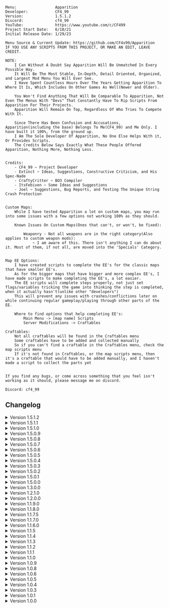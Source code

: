     Menu:                 Apparition
    Developer:            CF4_99
    Version:              1.5.1.2
    Discord:              cf4_99
    YouTube:              https://www.youtube.com/c/CF499
    Project Start Date:   6/10/21
    Initial Release Date: 1/29/23

    Menu Source & Current Update: https://github.com/CF4x99/Apparition
    IF YOU USE ANY SCRIPTS FROM THIS PROJECT, OR MAKE AN EDIT, LEAVE CREDIT.

    NOTE:
        I Can Without A Doubt Say Apparition Will Be Unmatched In Every Possible Way.
        It Will Be The Most Stable, In-Depth, Detail Oriented, Organized, and Largest Mod Menu You Will Ever See.
        I Have Spent Countless Hours Over The Years Getting Apparition To Where It Is, Which Includes On Other Games As Well(Newer and Older).

        You Won't Find Anything That Will Be Comparable To Apparition, Not Even The Menus With "Devs" That Constantly Have To Rip Scripts From Apparition For Their Projects.
        Apparition Will Remain On Top, Regardless Of Who Tries To Compete With It.

        Since There Has Been Confusion and Accusations, Apparition(including the base) Belongs To Me(CF4_99) and Me Only. I have built it 100%, from the ground up.
        I Am The Sole Developer Of Apparition, No One Else Helps With it, Or Provides Scripts.
        The Credits Below Says Exactly What These People Offered Apparition, Nothing More, Nothing Less.


    Credits:
        - CF4_99 ~ Project Developer
        - Extinct ~ Ideas, Suggestions, Constructive Criticism, and His Spec-Nade
        - CraftyCritter ~ BO3 Compiler
        - ItsFebiven ~ Some Ideas and Suggestions
        - Joel ~ Suggestions, Bug Reports, and Testing The Unique String Crash Protection


    Custom Maps:
        While I have tested Apparition a lot on custom maps, you may run into some issues with a few options not working 100% as they should.

        Known Issues On Custom Maps(Ones that can't, or won't, be fixed):

            Weaponry - Not all weapons are in the right category(Also applies to custom weapon mods):
                ~ I am aware of this. There isn't anything I can do about it. Most of them, if not all, are moved into the 'Specials' Category.


    Map EE Options:
        I have created scripts to complete the EE's for the classic maps that have smaller EE's.
        As for the bigger maps that have bigger and more complex EE's, I have made scripts to make completing the EE's, a lot easier.
        The EE scripts will complete steps properly, not just set flags/variables tricking the game into thinking the step is completed, when it actually hasn't(unlike other "developers")
        This will prevent any issues with crashes/conflictions later on while continuing regular gameplay/playing through other parts of the EE.

        Where to find options that help completing EE's:
            Main Menu -> [map name] Scripts
            Server Modifications -> Craftables
        
    Craftables:
        Not all craftables will be found in the Craftables menu
        Some craftables have to be added and collected manually
        So if you can't find a craftable in the Craftables menu, check the map scripts menu
        If it's not found in Craftables, or the map scripts menu, then it's a craftable that would have to be added manually, and I haven't made a script to collect the parts yet


    If you find any bugs, or come across something that you feel isn't working as it should, please message me on discord.

    Discord: cf4_99



## Changelog
<details>
    <summary>
        Version 1.5.1.2
    </summary>
    
    - Added: Basic Scripts -- Custom Crosshairs has been added back
    - Added: Fun Scripts -- Force Field Option -> Force Field Type ( Light / Death Skulls )
    - Added: Fun Scripts -- Health Bar has been added back
    - Added: Fun Scripts -- Death Skull ( Spawn / Delete All )
    - Added: Zombie Options -- Zombie Death Sounds
    - Added: Zombie Options -- Bodies Float -- All Dead Bodies Will Float Up
    - Added: Server Tweakables -- Fast Round Intermission
    - Added: Origins Script -- Damage orb as an option for staff quests
    - Added: Labeled More Perk Names For Custom Maps / Perk Mods
    - Added: Labeled Power-Ups With Proper Names

    - Changed: Lowered scroller opacity for Native design
    - Changed: Lowered banner opacity for Native design
    - Changed: Reorganized some options
    - Changed: Server Tweakables sub menu was moved from Server Modifications to Main Menu

    - Fixed: Issue with Zodiac menu style scroller having a low opacity
    - Fixed: Origins -- Lightning song quest -- if there was already any keys hit by players, they will be cleared before trying to complete the step
    - Fixed: Origins -- If all players leave the crazy place while Apparition is completing the Lightning song step, it will stop running and reset
    - Fixed: Origins -- If all players leave the crazy place while Apparition is completing the Fire cauldrons step, it will stop running and reset
</details>

<details>
    <summary>
        Version 1.5.1.1
    </summary>
    
    - Added: Player Malicious Option -- Brick Players Account -- This will crash the players game anytime they go into zombies -- The zombie barracks will also be bricked so they can't just reset their stats
    - Added: Player Malicious Option -- Sync Angles With You -- Forces the selected player to match your angles
    - Added: Player Malicious Option -- Sync Velocity With You -- Forces the selected player to match your velocity
    - Added: Die Rise -- Player ranks -- Set rank(1 - 5) for a selected player
    - Added: Origins -- Set tank speed(1 - 25) -- Default speed is 8
    - Added: Origins -- Disable tank cooldown
    - Added: Zetsubou No Shima -- Turn On Power
    - Added: Zetsubou No Shima -- Collect Pack 'a' Punch Quest Parts(Gauge, Wheel, and Whistle)

    - Changed: Script optimizations

    - Fixed: Overlooked issue with 'AngleNormalize180' -- caused issues with Smooth Snap Aimbot
    - Fixed: Origins -- Overlooked issue with selecting a player to complete challenges for
    - Fixed: Zombie Options -- Bug with spawned zombies not being killed when enabling 'Disable Spawning'
</details>

<details>
    <summary>
        Version 1.5.1.0
    </summary>

    - While I Have Added Scripts For The New Bus Depot & Tunnel Custom Maps, They Are Still Custom Maps. Not everything is going to be perfect and working 100% as they should.
    - NOTE: The changes made for Bus Depot & Tunnel, should work for any upcoming Tranzit related survival maps from Verko

    - Fixed: Weaponry for Bus Depot & Tunnel
    - Fixed: Custom Sentry For Bus Depot & Tunnel
    - Fixed: Bullet Menu For Bus Depot & Tunnel
    - Fixed: Projectile Rain For Bus Depot & Tunnel
    - Fixed: AC130 For Bus Depot & Tunnel

    - Removed: Mystery Box Options(Applies To Bus Depot & Tunnel Only)

    - Changed: Switched from an override, to a callback for handling players disconnecting

    - Added: Pack 'a' Punch Option Slider For Bus Depot & Tunnel -- None, Upgrade, Mastery
    - Added: Shangri-La -- Allow Full EE With Less Than 4 Players
</details>

<details>
    <summary>
        Version 1.5.0.9
    </summary>

    - While I Have Added Scripts For The New Die Rise Custom Map, It Is Still A Custom Map. Not Everything(i.e. Weaponry) Will Be Working 100% As It Does On Base Maps.
    
    - Added: AIO menu design
    - Added: Die Rise -- Collect elevator keys for any selected player
    - Added: Die Rise -- Turn On Power
    - Added: Die Rise -- Edit any selected players bank cash( Max / Reset )
    - Added: Origins -- 'Enable All' option for generators
    - Added: Der Eisendrache -- Teleport Location 'Pyramid'
    - Added: 'Show Origin' option in host menu -- Used to easily get teleport locations

    - Fixed: An overlooked issue with the numberpad -- the user was able to continuously input 0, or input 0, then other numbers following
    - Fixed: Keyboard numberpad display issue for Nautaremake
    - Fixed: Issue with player score override(used for disable points and points multiplier) not working on Der Eisendrache and some custom maps
    - Fixed: Debug print array('self.PrintMessageQueue') not being pre-defined as an array
    - Fixed: Possible crash when dismantling the skybase
    - Fixed: Major issues with adding/removing weapons from the box -- Everything including adding/removing pack 'a' punched weapons SHOULD work flawlessly now
    - Fixed: Issue with 'Disable Powerups' not working
    - Fixed: Origins Player Challenges -- You can now complete challenges for any selected player(controlled by slider)
    - Fixed: Remaining issues with Der Eisendrache Easter Egg options -- Ones that I have found(not to say there aren't more)
    - Fixed: No target not disabling for some scripts that uses it
    - Fixed: Issue with the common map script that triggers zombie traps

    - Changed: Added actionslot displays to menu instructions for scrolling

</details>

<details>
    <summary>
        Version 1.5.0.8
    </summary>

    - While I Have Added Scripts For The New Mob Of The Dead Custom Map, It Is Still A Custom Map. Not Everything(i.e. Weaponry) Will Be Working 100% As It Does On Base Maps.
    - NOTE: On The New MOTD Map, If You Open All Doors & Debris, It Will Activate All Of The Perk Power Generators As Well(That's Just The Way The Map Devs Have It Set Up In Their Scripts)

    - Added: Mob Of The Dead -- Feed Devil Dogs
    - Added: Mob Of The Dead -- Activate Power Generators(Labeled By Location)
    - Added: Mob Of The Dead -- Modify After Life Lives(Modify The Amount Of After Life Lives Each Player Has -- Shows A Live Counter Of Their Lives With Their Name)
    - Added: Der Eisendrache -- Activate Pack 'a' Punch
    - Added: Der Eisendrache Side Quest -- Claw Hat
    - Added: Der Eisendrache Side Quest -- Disco Inferno
    - Added: 'RELOADING...' Display For AC130(Displays While Using The 105mm & 40mm Only)

    - Changed: Updated A Few Hash Names
    - Changed: Debug Menu Prints Position Will Now Auto-Adjust Based On The Amount Of Players -- To Avoid The Prints And Player Scores Overlapping

    - Fixed: Bug With No Target Not Getting Disabled When Exiting 'Controllable Zombie'
    - Fixed: Issue With Not Being Able To Switch AC130 Weapons While Using Keyboard & Mouse
    - Fixed: Scripts Using Indentions, Instead Of Tabs -- VSC Settings Issue

</details>

<details>
    <summary>
        Version 1.5.0.7
    </summary>

    - I finally Got Around To Finishing All Of The Bow Quest Steps For Der Eisendrache :P

    - Added: Ascension EE Option -- 'Complete Lander Password'
    - Added: Ascension EE Option -- 'Send Orb To Space'
    - Added: Shadows Of Evil EE Option -- 'Snakeskin Boots' -- Radios Are Labeled By Location
    - Added: Der Eisendrache EE Option -- Void Bow: 'Inscribe Demon Name'
    - Added: Der Eisendrache EE Option -- Void Bow: 'Collect Reforged Arrow'
    - Added: Der Eisendrache EE Option -- Wolf Bow: 'Initiate Quest'
    - Added: Der Eisendrache EE Option -- Wolf Bow: 'Collect Skull Shrine'
    - Added: Der Eisendrache EE Option -- Wolf Bow: 'Attach Skull To Skeleton'
    - Added: Der Eisendrache EE Option -- Wolf Bow: 'Escort & Collect Wolf Souls'
    - Added: Der Eisendrache EE Option -- Wolf Bow: 'Collect Reforged Arrows'

    - Changed: Project Syntax -- Switched Back To Using Ternary Operators To Minimalize Some Conditional Blocks -- I Originally Removed Them Due To The Mod Tools Not Supporting Them
    - Changed: Default Max Options For Quick Menu Style Is 25 -- Default Menu Y Position Has Been Moved Up To Fit Up To 25 Options As Well
    - Changed: Origins Fill Soul Box -- Soul Boxes Are Now Labeled By Location
    - Changed: Added '>' Next To Options That Are Submenus -- Applies To The Quick Menu Style Only
    - Changed: Increased The AC130 Reload Time For The 105mm & 40mm Rounds

    - Fixed: Menu Scroller Opening Animation -- It Should Now Work As It Was Intended
    - Fixed: Bug With Triggering Fossil Heads For The Void Bow Quest
    - Fixed: Bug With Fireplace Step Showing As Incomplete When Finishing The Last Step -- Caused By Conditional Returns That Were Out Of Order

</details>

<details>
    <summary>
        Version 1.5.0.6
    </summary>

    - Changed: Quick Menu Will Always Have A Large Option Cursor
    - Changed: Profile Management Will Only Show When You're In A Ranked Match

    - Fixed: Zombie Options -- Kill -> Death Slider Option Is Now Fixed

</details>

<details>
    <summary>
        Version 1.5.0.5
    </summary>

    - Changed: Quick Menu Style -- Large Cursor Is Now Enabled By Default
    - Changed: Player Info Location Will Now Be More Adaptive Based On Menu Position and Width

    - Added: Weapon Loadout System(BETA) -- Weaponry->Loadout -- Options To Save Primary, Secondary, Primary Offhand, and Secondary Offhand to be given each time you spawn(saves through games)
    - Added: Opening Animation For Quick Menu Style

    - Fixed: Bug With Quick Menu Scrolling System
    - Fixed: Bug With Custom Sentry Not Deleting
    - Fixed: Bug With Light Protector Not Deleting
    - Fixed: Bug With Spec-Nade
    - Fixed: Bug With Grappling Gun

</details>

<details>
    <summary>
        Version 1.5.0.4
    </summary>

    - Added: Better Overall Support For The New Quick Menu Style

    - Fixed: Menu Repositioning For The New Quick Menu Style

</details>

<details>
    <summary>
        Version 1.5.0.3
    </summary>

    - Removed: Useless Variable That Was Used For Entity Options(Was Removed In The Last Update)

    - Added: Origins Teleports For All Staff Tunnels
    - Added: Quick Menu Style -- The Quick Menu Style Can Now Be Used As The Main Style Of Apparition

    - Fixed: Bug With Smooth Rainbow Theme Not Working For Quick Menu, While Using Nautaremake Style
    - Fixed: Potential Bug With The New Auto-Sizing Quick Menu Design

</details>

<details>
    <summary>
        Version 1.5.0.2
    </summary>

    - Update Is Mostly Backend Changes

    - Removed: Entity Options
    - Removed: Welcome Message
    - Removed: Entity Count Display
    - Removed: 'tag_body' As A Player Bone Tag Option -- It Isn't A Valid Player Tag

    - Changed: Quick Menu Design
    - Changed: Default Scrolling Buffer From 12 to 10 -- Scrolling Should Be A Little Faster Now

    - Fixed: Bug With No Target Not Turning Off
    - Fixed: Bug With Anti-End Game Not Turning Off

</details>

<details>
    <summary>
        Version 1.5.0.1
    </summary>

    - Removed: All UEM Related Options/Scripts -- Apparition is now 100% detected by UEM, so I don't see a reason to keep the UEM scripts in the project.

    - Added: Origins -- Option To Give Players Helmets
    - Added: Origins -- Option To Give Players Normal or Golden Shovels

    - Changed: Moved Weapon Camo Options From 'Weapon Options' To 'Weaponry'
    - Changed: The New No Target(made to run undetected on UEM) Has Been Reverted Back To The Original Script

    - Fixed: Bug With Broken Mount Camera Slider
    - Fixed: Undefined Tag Origin -- Mount Camera(tag_body)
    - Fixed: Bug With Trapping The Apothicon On Revelations

</details>

<details>    
    <summary>
        Version 1.5.0.0
    </summary>

    There Were Countless Backend Changes That Won't Be Listed. Apparition Recieved A Much Needed Overhaul In Every Way.
    I Can Without A Doubt Say Apparition Will Be Unmatched In Every Possible Way.
    It Will Be The Most Stable, In-Depth, Detail Oriented, Organized, and Largest Mod Menu You Will Ever See.
    You Won't Find Anything That Will Be Comparable To Apparition, Not Even The Menus With "Devs" That Constantly Have To Rip Scripts From Apparition For Their Projects.
    Apparition Will Remain On Top, Regardless Of Who Tries To Compete With It.



    - NOTE: Update 1.4.0.0 was built only for the workshop. So 1.5.0.0 includes the 1.4.0.0 changes as well.

    - Everything should now fit the mod tool syntax requirements(aside from a few things custom compilers don't support)
    - You can now run Apparition while in developer mode without getting debug errors(aside from a few that aren't from Apparition)

    - Apparition Is Now 100% Undetected By The Ultimate Experience Mod

    - UEM Options(These Options Only Show When UEM Is Loaded):
        - Added: Hat Manipulation
        - Added: Complete Current Weapon Camo
        - Added: Unlock Hats(Halloween & Christmas)
        - Added: Leaderboard Killer(Will Most Likely Get You Blacklisted From The Leaderboards)
        - Added: Force Save Stats

    - Improved: Shader auto-scaling for strings -- Shaders(i.e. instructions, quick menu, entity count) will now fit to the text length alot better
    - Improved: Body Guard Targeting Logic
    - Improved: Zombie head gib
    - Improved: Pause World

    - Changed: Removed The Menu Auto-Adapting Hud Based On Resolution -- The Menu Is Now Positioned Closer To The Center To Combat The Menu Being Offscreen For Some People
    - Changed: Every Submenu Is Now Populated In Its Respected File(Basic Scripts Options Will Be In basic.gsc)
    - Changed: Menu instructions display will now adapt to the menu location(If it's too far to the right, the info will display on the left side. If it's too far to the left, the info will display on the right side)
    - Changed: Switched to a callback to handle players disconnecting mid-game
    - Changed: Bots will now have their own verification(They will be displayed as [Bot]<bot name> in the player menu)
    - Changed: Origins Generators Are Now Listed In Correct Numerical Order
    - Changed: Added keyboard/numberpad scroller outline for the Nautaremake design
    - Changed: Nautaremake Color Scheme Will Now Match Nautilus 1:1
    - Changed: Added outlines for menu instructions background, entity count background, and player info background
    - Changed: If Players Go Near Exploding Zombies, They Will Now Burn
    - Changed: Custom Sentry & Custom Sentry Weapon Are Now Together In Its Own Submenu -- Advanced Scripts
    - Changed: Host/Developer Player Info Will No Longer Show For Anyone(Including The Host and Developer)
    - Changed: Player IP Will No Longer Be Included With Player Info -- To Include It -> Host Menu -> Player Info -> Include IP(Applies To All Players)

    - Fixed: Several Undefined Variables, Arrays, and Incorrect Data Type Conflictions
    - Fixed: Custom Zombie Health Bugs
    - Fixed: Nuke Nades Bug
    - Fixed: Several Issues In Weaponry Scripts
    - Fixed: Several Issues In Teleport Scripts
    - Fixed: Several Issues In Fun Scripts
    - Fixed: Several Issues In Basic Scripts
    - Fixed: Several Issues In AI Spawners
    - Fixed: Several Issues In Advanced Scripts
    - Fixed: Several Issues In Aimbot Scripts
    - Fixed: Auto-Respawn Not Working Unless Auto-Revive Is Enabled
    - Fixed: Typo That Caused A Bug With Completing The Hide & Seek EE On The Giant
    - Fixed: Bugs With Beast Mode Option On SOE(It will now function as it should)
    - Fixed: Player getting stuck/frozen when the grappling gun is disabled while using it

    - Added: When The Game Ends, You Will Now See A Message That Says "Press & Hold [melee] To Restart The Match" -- Only Shows For The Host -- Replaces "You Survived <> Rounds"
    - Added: Host Menu - Disable Player Info From Showing In Player Menu(Applies To All Players)
    - Added: Controllable Spider To Zetsubou No Shima Scripts
    - Added: Upgraded Weapon Wallbuys(Server Tweakables)
    - Added: Teleport To A Random Player
    - Added: Moon Gravity
    - Added: Explosive Bullet Effect(Optional)
    - Added: Zombie Teleport Grenades
    - Added: Perk Jingles/Quote Sounds
    - Added: Audio Dialog Sounds
    - Added: Aimbot - Menu Open Check(Disables Aimbot If Menu Is Open)
    - Added: Server Tweakable - Revive Trigger Radius
    - Added: Server Tweakable - Last Stand Bleedout Time
    - Added: Enable Full SOE EE For 3 Players Or Less(Rails will also stay electrified when shocked to make it easier without 4 players)
    - Added: Revelations Scripts(Collect Keeper Companion Parts, Corrupt All Generators, Trap Apothicon, Free Pack 'a' Punch, and Damage Tombstones)
    - Added: Sound effect when teleporting
    - Added: Sound To The SOE & Origins Jump Scare
    - Added: Choice Between "Sound & Picture" and "Sound Only" To Player Jump Scare
    - Added: Developer mode to host menu(for debugging purposes)
    - Added: Max Weapon Ranks To All Players Menu
    - Added: Unlock All Challenges To All Players Menu
    - Added: Clan Tag Options To All Players Menu
    - Added: Liquid Divinium Loop To All Players Menu

</details>

<details>
    <summary>
        Version 1.3.0.0
    </summary>

    - Whole Apparition menu structure has been remade
    - Due to hitting the function size bytecode limit, I chose to populate most sub menus by jumping to separate functions
    - Apparition can now be compiled on Infinity Loader(Infinity Loader doesn't support '===' and '!==' which has been removed from AI spawners)

    - Added: Entity count display at the bottom left of the screen
    - Added: Menu customization option to disable the entity count display
    - Added: Menu customization option to reposition the menu for all styles(Zodiac style can only move left and right)
    - Added: Menu customization option to change the title color
    - Added: Menu customization option to change the options color
    - Added: Menu customization option to change the scrolling option color
    - Added: Menu customization option to change the toggled Option color(for when toggle style is set to text color)
    - Added: New temp-ban player system(you can now view a list of banned players, and unban them)
    - Added: Dead Ops View
    - Added: Newsbar
    - Added: Der Eisendrache Enable All Landing Pads
    - Added: Wunderwaffe DG-2 for SOE

    - Fixed: Der Eisendrache Void Bow steps
    - Fixed: Der Eisendrache Fire Bow Fireplace step
    - Fixed: Keyboard/Numberpad UI
    - Fixed: Bug with scrolling system
    - Fixed: Possible crash while using rain projectiles
    - Fixed: Possible crash with unlimited ammo/equipment
    - Fixed: Zombie counter UI
    - Fixed: Repair all window barriers
    - Fixed: Save & Load binds no longer work while in the menu
    - Fixed: Issues with the tornado
    - Fixed: Collecting all craftables breaking the rituals on SOE

    - Removed: Mod Menu Lobby Game mode
    - Removed: Anti-Join(useless)

    - Changed: Reorganized several menus
    - Changed: Increased the RGB Fade speed
    - Changed: Anti-End Game is now located in host menu
    - Changed: Force Field now has it's own submenu(still in fun scripts)
    - Changed: SOE Fumigator is now a submenu that will allow you to give Fumigators to selected players

</details>

<details>
    <summary>
        Version 1.2.1.0
    </summary>

    - Added: Menu Customization Option To Change Menu Scrolling Buffer(Speed)

    - Improved: Shader Auto-Sizing -- Remade The Games 'GetTextWidth' function to be able to auto-adjust to better fit keybinds when switching between controller and keyboard
    - Improved: Scrolling system to skip any blank or invalid options

    - Fixed: Save Player Verification
    - Fixed: Bug with hud not showing while dead
    - Fixed: Teleporting all players will no longer do damage to them
    - Fixed: Bugs between skybase teleporter, and spawned teleporters
    - Fixed: Origins 115 rings not working(Officially working flawlessly)
    - Fixed: Player rank applying to yourself, rather than the selected player
    - Fixed: Anti-End Game not allowing the host to end the game, even in a private match

</details>

<details>
    <summary>
        Version 1.2.0.0
    </summary>

    - Added: Auto-Correction For Menu Hud While Using Resolutions That Would Normally Put The Hud Off Screen
    - Added: Zodiac Menu Style
    - Added: Ability To Have Shaders As Options(Won't Use It On BO3. But, Wanted To Do It Anyways)
    - Added: Mexican Wave
    - Added: Flyable Lunar Lander(Ascension Only)
    - Added: Option To Disable Menu Sounds
    - Added: Option To Collect All Craftables At Once, Collect All Pieces Of Specific Craftable, Or Specific Parts Of A Craftable
    - Added: Pre-Set Teleports For Every Map
    - Added: Option To Clear Selected Stats
    - Added: Auto-Down Player(Malicious Options)
    - Added: Custom Teleporters(Decided On This Instead Of Ziplines, Which Have Been Requested A Lot)
    - Added: Skybase(Works On All Maps -- You Could Still Hit G_Entity Limit On Some Maps Though)
    - Added: New Debug Printing(Prints Bottom Left -- Will Only Be Used For Host Prints Like G_Entity Protection)

    - Improved: Align 115 Rings(Origins) -- Works Perfectly Now
    - Improved: Rank/Prestige Options -- There was a lot of confusion, and issues with this. Everything should be good now.
    - Improved: Menu Credits
    - Improved: G_Entity Protection(Should Adjust To All Maps Now)
    - Improved: Unnecessary menu threads on players

    - Changed: Menu Instructions Location To Bottom Center Of Screen
    - Changed: Moved Menu Position Up
    - Changed: Max Options Shown To 9 -- Zodiac Style Is 12
    - Changed: Prestige Slider Max Is Now 11(Master Prestige)
    - Changed: Player Insta-Kill To Slider(Disable, All, Melee)
    - Changed: Spawnable System Dismantle Option -- Now Dismantles Each Piece With A Random Amount Of Force
    - Changed: Model Scaling(Maximum: 10 || Minimum: 0.5 || Increment: 0.5)
    - Changed: Moved Save & Load Position To Teleport Menu
    - Changed: Welcome Message Style

    - Fixed: Issue With Slider Max/Min Value Not Correctly Refreshing
    - Fixed: Hud Count Confliction With Zombie Counter And Menu Hud
    - Fixed: Crash With Spiral Staircase Spawning While G_Entity Crash Protection Is Deleting Entities

</details>

<details>
    <summary>
        Version 1.1.9.0
    </summary>

    - Improved: Major Backend Improvements
    - Improved: Client Disconnect Handler(If a player is navigating another players options, and that player disconnects, it will kick them back to the player menu. If a player is viewing the player menu when a player disconnects, it will refresh the options)

    - Added: Native Design Back
    - Added: Option To Temp Save A Player's Verification
    - Added: Projectile Vomiting(Zombie Options)
    - Added: Knockdown(Zombie Options || All Maps But The Giant)
    - Added: Push(Zombie Options || Only Available On SOE)
    - Added: Start Of Game Mode Options(Mod Menu Lobby Only Atm)

    - Changed: Submenu system now doesn't rely on player info to find the correct submenu

</details>

<details>
    <summary>
        Version 1.1.8.0
    </summary>

    - Improved: Menu Backend
    - Improved: Menu Open/Close Animations
    - Improved: Light Protector(Major Improvements)

    - Changed: Submenus Now Run On Client XUIDs rather than Entity Number
    - Changed: Camo Selector From Slider To Submenu. It Now Lists By Proper Display Names Rather Than Index
    - Changed: Drop Camera Is Now In Fun Scripts
    - Changed: Silent Aimbot Now Only Runs While The Player Is Firing Instead Of While The Player Is Holding Down Their Trigger

    - Added: Client Disconnect Handler. If You're Viewing A Player's Options When They Disconnect, You Will Be Kicked Back To The Player Menu.
    - Added: Menu Style: "Nautaremake" (Remake Of ItsFebiven's Nautalus Design)
    - Added: Ice Skating To Fun Scripts
    - Added: All Client God Mode Option
    - Added: Show Tris Lines
    - Added: tag_eye To Bone Tags List
    - Added: A Welcome Message When A Player Is Given The Menu, Or When The Host Spawns
    - Added: Disable Player Hud

    - Fixed: Samantha Says Part 2 Bug On Moon. It Will Work Now, But Won't Let You Use It Until You Get To That Step In The EE.
    - Fixed: Issue When Loading Saved Menu Design Color
    - Fixed: Crashing Issue With Cod Jumper
    - Fixed: Issue With Rapid Fire Not Turning Off Correctly
    - Fixed: Force Field Not Killing All AI Types

    - Removed: XP Multiplier
    - Removed: Menu Blur Option
    - Removed: Leftover Debug Prints In Shoot To Revive

</details>

<details>
    <summary>
        Version 1.1.7.5
    </summary>

    - Fixed: Issues With Serious's Compiler
    - Fixed: Client Bind UI
    - Fixed: Forge Mode & Gravity Gun Not Picking Up Players
    - Fixed: Issue on Origins with teleporting to the robot heads, then exiting
    - Fixed: Max G_Entity Count Is Lower On The Giant, G_Entity Crash Protection Has Been Updated To Fit That

    - Added: Menu Open/Close Animations
    - Added: Option To Disable Menu Open/Close Animations
    - Added: Retain Perks

    - Changed: Redesigned & Improved Menu Instructions
    - Changed: Repositioned Menu(Moved Further Left)
    - Changed: Repositioned Zombie Counter
    - Changed: Menu Now Loads At The Start Of The Game, Rather Than After The Black Screen
    - Changed: Decreased The Chances Of The Menu Creating Unnecessary Unique Strings
    - Changed: Number Pad Now Uses Values, Rather Than Strings(No Lag - Decreases The Amount Of Unique Strings - Auto-Corrects When You Go Over Max Int)

    - Removed: All LUI Hud
    - Removed: Unnecessary Utility Functions

</details>

<details>
    <summary>
        Version 1.1.7.0
    </summary>

    - Added: Entity Options Back
    - Added: Forge Mode

    - Changed: Moved Mount Camera To Fun Scripts
    - Changed: Explosive Bullet Damage & Range Are Now Int Sliders
    - Changed: G_Entity Crash Protection Is Now Enabled By Default
    - Changed: XP Multiplier To Int Slider(Minimum: 2 || Max: 100)
    - Changed: Forge Model Distance Editor To Int Slider

    - Improved: Large Cursor(Now Sliders, Text Bools, and Sub Menu Indicators Scale With The Option)
    - Improved: G_Entity Crash Protection - Protection Is 1000x Better Now
    - Improved: Electric Fire Cherry(Now Functions Like An Enhanced Electric Cherry)
    - Improved: Rebuilt Gravity Gun(Works Perfectly Now)
    - Improved: Delete Gun
    - Improved: Shoot To Revive
    - Improved: Rocket Riding - You Can Now Rocket Ride Other Players By Firing A Missile While Near Them
    - Improved: Zombie Spawning - Faster & Shouldn't Have Issues Anymore
    - Improved: Nuke Nades
    - Improved: SOE Beast Mode - Works As It Should - Can Now Be Toggled On Other Players

    - Fixed: Bug With New Camo Saving System While Un-Pack 'a' Punching A Weapon
    - Fixed: Surface Type Traces That Look For Invalid Surfaces
    - Fixed: Bug With Client Visual Effects

</details>

<details>
    <summary>
        Version 1.1.6.0
    </summary>

    - Changed: Increased Slider Speed

    - Fixed: Client Side Button UI
    - Fixed: Bug With Some Death Barriers
    - Fixed: Aimbot Distance Check
    - Fixed: Bug With Downing All Players
    - Fixed: Bug With Server XP Multiplier being set too high and causing negative xp
    - Fixed: Take Current Weapon, also taking your knife

    - Improved: Any camo set on weapons using the menu, will now save on those weapons and won't be removed when using other options like attachments
    - Improved: Rebuilt Zombie Counter(better than ever)

    - Added: Player Info Back
    - Added: sv_cheats Toggle
    - Added: Shoot While Sprinting
    - Added: Electric Fire Cherry
    - Added: Adventure Time Back
    - Added: Earthquake Back
    - Added: Rapid Fire
    - Added: Disable Earning Points
    - Added: Smooth Snap Aimbot
    - Added: Smooth Snap Amount
    - Added: Target Requirement(None / Visible / Damageable)

    - Removed: Auto-Verification

</details>

<details>
    <summary>
        Version 1.1.5
    </summary>

    - Fixed: Unique string crash protection. You should now officially never encounter the unique string crash.

    - Removed: Effects Man Options

    - Changed: Zombie Counter Now Only Shows The Alive Count
    - Changed: Limited The Amount Of Bad Effects And Models That Are Used In The Menu
    - Changed: Weapon Attachments Are Now All In One Submenu, Rather Than In Serparate Categories
    - Changed: Force Field Size Is Now An Int Slider

    - Added: Joel To Menu Credits

</details>

<details>
    <summary>
        Version 1.1.4
    </summary>

    - Imprvoed: The crashing issue people have been experiencing due to exceeding the max amount of unique strings, should be controlled now. The chances anyone hits the max now, is slim. If you do manage to hit the max, I have implemented a protection that will stop unique strings from being made.
    - Improved: Menu Refreshing. There shouldn't be anymore conflictions between the quick menu and Menu Refresh. There also shouldn't be anymore pointless refreshes for clients.
    - Improved: Quick Menu Shader Auto-Sizing

    - Removed: Option Counter
    - Removed: Player Info

</details>

<details>
    <summary>
        Version 1.1.3
    </summary>

    - Added: Welcome Message
    - Added: Death Slider(Down / Kill)
    - Added: Pack 'a' Punch Camo When Weapon Is Packed Using The Menu

    - Removed: Entity Options
    - Removed: 3D Drawing
    - Removed: Health Bar
    - Removed: Adventure Time
    - Removed: Earthquake
    - Removed: Custom Crosshairs

    - Improved: Revive Player
    - Improved: Menu Hud Handling
    - Improved: Menu Handling When Player Dies

    - Changed: When Dead and Spectating, Menu Is Now Disabled and Only the Quick Menu Is Accessible.
    - Changed: When Dead, The Quick Menu Now Only Has 3 Options: Respawn, Restart Game(Host), and Disconnect(Host)

    - Fixed: Bug With Teleporting Player To Self/Self To Player
    - Fixed: Bug That Would Enable Double Jump When You Respawn
    - Fixed: Bug With Player Info
    - Fixed: Bug With Keyboard/Number Pad/Menu Credits While Using The Old School Design
    - Fixed: Some Things That Might Cause Crashes
    - Fixed: Several Bugs With Old School Design
    - Fixed: Bug With Server Tweakable: Max Ammo Fills Clips, Always Being On
    - Fixed: Several Bugs After Player Dies & Respawns

</details>

<details>
    <summary>
        Version 1.1.2
    </summary>

    - Added: Open Pause Menu For Player(Malicious/Trolling Option)
    - Added: Max Ammo Power-Ups Fill Weapon Clips(Server Tweakable)

    - Removed: Duplicate Function

    - Fixed: Small Syntax Issue That Was Overlooked
    - Fixed: The Issues That Serious's Compiler Had With Apparition
    - Fixed: Sliders/Keyboard Controls For Controller Users

</details>

<details>
    <summary>
        Version 1.1.1
    </summary>

    - Added: Merry Go Round
    - Added: Drop Tower

    - Improved: Scrolling System

    - Changed: Minimum Options Shown Is Now 5
    - Changed: Option Count Disabled By Default

    - Fixed: Bug With Player Info Improperly Destroying HUD
    - Fixed: Bug With Player Info Not Showing When Immediately Opening Player Menu
    - Fixed: Added Save/Load Design Back

</details>

<details>
    <summary>
        Version 1.1.0
    </summary>

    - Added: Custom Menu Blur Amount(When Menu Blur Is Enabled)
    - Added: Player Info(Shows When Hovering Over Their Name In The Player Menu)(Won't Show Host Info)
    - Added: 'Type Writer' To Doheart Styles
    - Added: Random Character Model Index Loop
    - Added: Aimbot Key(None / Aiming / Firing)
    - Added: More Support For Specific Map Teleports

    - Removed: Custom Menu RGB
    - Removed: Custom Menu Position
    - Removed: Custom Menu Width
    - Removed: Aimbot -- Aiming Required

    - Improved: Major UI Changes/Improvements
    - Improved: Menu Hud Handling. Should Never Run Into Issues With Hud Disappearing.
    - Improved: Scrolling System(Causes Less Lag & Faster Scrolling)
    - Improved: Aimbot Targeting(Will Now Officially Target All AI Types)
    - Improved: Menu Instructions Handling(More Detailed Instructions, And More Instructions For Scripts)
    - Improved: Scripts That Spawn Zombies

    - Changed: Default Max Options From 9 To 12
    - Changed: Custom Max Options Shown - Minimum Is Now 1 - Max Is Now 12
    - Changed: Option Counter Is Now Enabled By Default
    - Changed: Switched Verifications Admin & Co-Host(Co-Host Is Now The Higher Verification)

    - Fixed: Bug With Quick Menu Scrolling System
    - Fixed: Bug With Fire Bow Quest

</details>

<details>
    <summary>
        Version 1.0.9
    </summary>

    - Added: Aimbot Types: Silent/Snap
    - Added: 'Disable Fog' To Host Menu
    - Added: Option To Teleport To Selected Entity In Entity Options
    - Added: Reign Drops To Power-Ups Menu
    - Added: Option To Unlock/Lock All Challenges
    - Added: Der Eisendrache Fire & Lightning Bow Quest Options Back

    - Removed: Snap To Zombie/Shoot Through Walls

    - Improved: Aimbot Targeting
    - Improved: Aimbot Auto-Fire

    - Changed: You Can Now Collect Single Pieces Of Craftables Instead Of All At Once
    - Changed: Menu Scrolling/Selecting Sounds
    - Changed: Artillery Strike Now Counts As Kills For The Person That Activated It

    - Fixed: Bug Between Moon Doors and Open All Doors
    - Fixed: Bug With Quick Menu While Using Old School Design
    - Fixed: Aimbot Not Targeting All AI Types
    - Fixed: Bug With Modify Score
    - Fixed: Anti-End Game

</details>

<details>
    <summary>
        Version 1.0.8
    </summary>

    - Added: Aimbot Distance Check
    - Added: Player Mount Camera Option
    - Added: Ability To Add Pack 'a' Punched Weapons To Mystery Box
    - Added: Weapon Attachments
    - Added: DevGui Info(Host Only)
    - Added: Jumpscare (SOE & Origins)

    - Fixed: Bug with menu instructions not showing when a player is verified

</details>

<details>
    <summary>
        Version 1.0.6
    </summary>

    - Changed: Replaced Native Design With Right Side Design
    - Changed: Updated how the menu loads design variables to fit whatever design is loaded by default

</details>

<details>
    <summary>
        Version 1.0.5
    </summary>

    - Removed: Der Eisendrache Bow Quests Until Crashes Can Be Worked Out

    - Quick Menu:
        - Unique Design
        - Infinite Scroll
        - Auto-Sizing Option Backgrounds
        - Bool/Slider Options

</details>

<details>
    <summary>
        Version 1.0.4
    </summary>

    - Added: Old School Design
    - Added: Option To Enable Large Cursor
    - Added: Ability To Change Hitmarker Feedback Shader
    - Added: Option To Force Animations On Zombies

    - Fixed: Bug Not Being Able To Open 'Advanced Scripts'
    - Fixed: Bug With Hitmarkers On Custom Maps/Mods That Has Hitmarkers Enabled

</details>

<details>
    <summary>
        Version 1.0.3
    </summary>

    - Fixed: Spiral Staircase should now work for all maps
    - Added: The option for someone to add a welcome message if wanted.

    - Origins Scripts
        - Complete Ice Tiles
        - Complete Ice Tombstones
        - Complete Wind Rings
        - Complete Wind Smoke Stones
        - Complete Fire Cauldrons
        - Complete Fire Torches
        - Complete Lightning Piano Song
        - Complete Lightning Dials
        - Rotate 115 Rings To Desired Color

</details>

<details>
    <summary>
        Version 1.0.1
    </summary>

    - Removed: Type Writer, Rain, CYCL, and KRDR from Doheart styles

    - Added: Fade Effect to Doheart Styles

    - Changed: Option Counter Is Disabled By Default

    - Fixed: Loading Crash On Custom Maps
    - Fixed: Bug With Spawning Models On Bigger Maps

</details>

<details>
    <summary>
        Version 1.0.0
    </summary>

    - Initial Commit

</details>